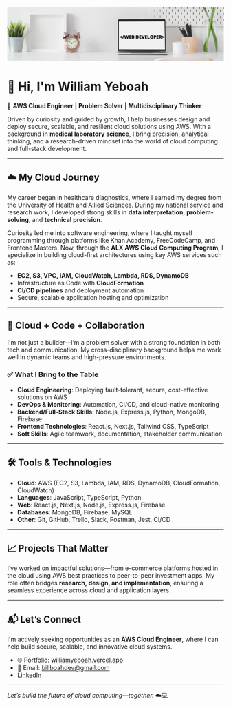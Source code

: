 ![AWS Cloud Engineer Banner](https://github.com/Billboah/billboah/blob/main/Clean%20Work%20Place%20LinkedIn%20Banner.png)

# 👋 Hi, I'm William Yeboah

🚀 **AWS Cloud Engineer | Problem Solver | Multidisciplinary Thinker**

Driven by curiosity and guided by growth, I help businesses design and deploy secure, scalable, and resilient cloud solutions using AWS. With a background in **medical laboratory science**, I bring precision, analytical thinking, and a research-driven mindset into the world of cloud computing and full-stack development.

---

## ☁️ My Cloud Journey

My career began in healthcare diagnostics, where I earned my degree from the University of Health and Allied Sciences. During my national service and research work, I developed strong skills in **data interpretation**, **problem-solving**, and **technical precision**.

Curiosity led me into software engineering, where I taught myself programming through platforms like Khan Academy, FreeCodeCamp, and Frontend Masters. Now, through the **ALX AWS Cloud Computing Program**, I specialize in building cloud-first architectures using key AWS services such as:

- **EC2, S3, VPC, IAM, CloudWatch, Lambda, RDS, DynamoDB**
- Infrastructure as Code with **CloudFormation**
- **CI/CD pipelines** and deployment automation
- Secure, scalable application hosting and optimization

---

## 🧠 Cloud + Code + Collaboration

I'm not just a builder—I’m a problem solver with a strong foundation in both tech and communication. My cross-disciplinary background helps me work well in dynamic teams and high-pressure environments.

### ✅ What I Bring to the Table
- **Cloud Engineering**: Deploying fault-tolerant, secure, cost-effective solutions on AWS
- **DevOps & Monitoring**: Automation, CI/CD, and cloud-native monitoring
- **Backend/Full-Stack Skills**: Node.js, Express.js, Python, MongoDB, Firebase
- **Frontend Technologies**: React.js, Next.js, Tailwind CSS, TypeScript
- **Soft Skills**: Agile teamwork, documentation, stakeholder communication

---

## 🛠️ Tools & Technologies

- **Cloud**: AWS (EC2, S3, Lambda, IAM, RDS, DynamoDB, CloudFormation, CloudWatch)
- **Languages**: JavaScript, TypeScript, Python
- **Web**: React.js, Next.js, Node.js, Express.js, Firebase
- **Databases**: MongoDB, Firebase, MySQL
- **Other**: Git, GitHub, Trello, Slack, Postman, Jest, CI/CD

---

## 📈 Projects That Matter

I’ve worked on impactful solutions—from e-commerce platforms hosted in the cloud using AWS best practices to peer-to-peer investment apps. My role often bridges **research, design, and implementation**, ensuring a seamless experience across cloud and application layers.

---

## 📬 Let’s Connect

I'm actively seeking opportunities as an **AWS Cloud Engineer**, where I can help build secure, scalable, and innovative cloud systems.

- 🌐 Portfolio: [williamyeboah.vercel.app](https://williamyeboah.vercel.app)  
- 📧 Email: [billboahdev@gmail.com](mailto:wyeboah618@gmail.com)  
- [LinkedIn](https://www.linkedin.com/in/billboah/)

---

*Let’s build the future of cloud computing—together.* ☁️💻

